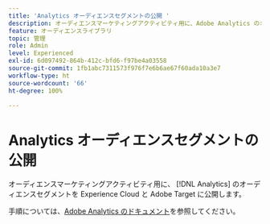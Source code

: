 ```yaml
---
title: 'Analytics オーディエンスセグメントの公開 '
description: オーディエンスマーケティングアクティビティ用に、Adobe Analytics のオーディエンスセグメントを Experience Cloud と Adobe Target に公開する方法。
feature: オーディエンスライブラリ
topic: 管理
role: Admin
level: Experienced
exl-id: 6d097492-864b-412c-bfd6-f97be4a03558
source-git-commit: 1fb1abc7311573f976f7e6b6ae67f60ada10a3e7
workflow-type: ht
source-wordcount: '66'
ht-degree: 100%

---
```


# Analytics オーディエンスセグメントの公開

オーディエンスマーケティングアクティビティ用に、 [!DNL Analytics] のオーディエンスセグメントを Experience Cloud と Adobe Target に公開します。

手順については、[Adobe Analytics のドキュメント](https://experienceleague.adobe.com/docs/analytics/components/segmentation/segmentation-workflow/seg-publish.html?lang=ja)を参照してください。
